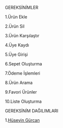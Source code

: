 GEREKSİNİMLER


1.Ürün Ekle

2.Ürün Sil

3.Ürün Karşılaştır

4.Üye Kaydı

5.Üye Girişi

6.Sepet Oluşturma

7.Ödeme İşlemleri

8.Ürün Arama

9.Favori Ürünler

10.Liste Oluşturma

GEREKSİNİM DAĞILIMLARI


1.[Hüseyin Gürcan](Hüseyin-Gürcan-Gereksinimler)
